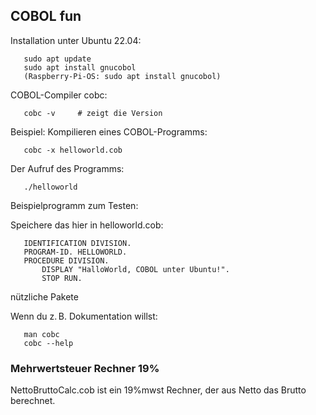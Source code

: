 ## COBOL fun

Installation unter Ubuntu 22.04:

       sudo apt update
       sudo apt install gnucobol  
       (Raspberry-Pi-OS: sudo apt install gnucobol)

COBOL-Compiler cobc:

       cobc -v     # zeigt die Version

Beispiel: Kompilieren eines COBOL-Programms:

       cobc -x helloworld.cob  

Der Aufruf des Programms:  

       ./helloworld

Beispielprogramm zum Testen:

Speichere das hier in helloworld.cob:

       IDENTIFICATION DIVISION.
       PROGRAM-ID. HELLOWORLD.
       PROCEDURE DIVISION.
           DISPLAY "HalloWorld, COBOL unter Ubuntu!".
           STOP RUN.


nützliche Pakete

Wenn du z. B. Dokumentation willst:

       man cobc  
       cobc --help  


    
### Mehrwertsteuer Rechner 19%

NettoBruttoCalc.cob ist ein 19%mwst Rechner, der aus Netto das Brutto berechnet.
